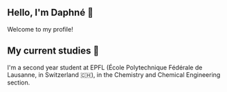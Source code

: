 ## Hello, I'm Daphné 👋

Welcome to my profile!

## My current studies 🔬
I'm a second year student at EPFL (École Polytechnique Fédérale de Lausanne, in Switzerland 🇨🇭),
in the Chemistry and Chemical Engineering section. 
